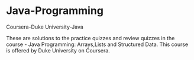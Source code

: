 # Java-Programming
Coursera-Duke University-Java

These are solutions to the practice quizzes and review quizzes in the course - Java Programming: Arrays,Lists and Structured Data. This course is offered by Duke University on Coursera.
